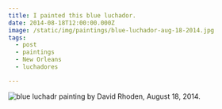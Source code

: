 ```yaml
---
title: I painted this blue luchador.
date: 2014-08-18T12:00:00.000Z
image: /static/img/paintings/blue-luchador-aug-18-2014.jpg
tags:
  - post
  - paintings
  - New Orleans
  - luchadores

---
```


![blue luchadr painting by David Rhoden, August 18, 2014.](/static/img/paintings/blue-luchador-aug-18-2014.jpg)